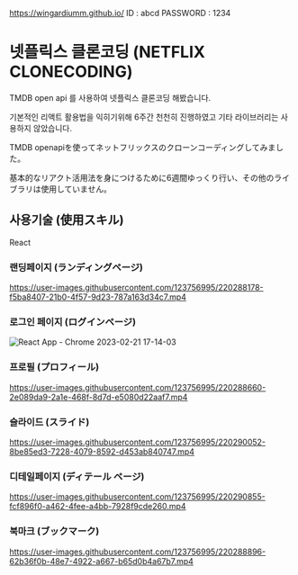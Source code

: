 
https://wingardiumm.github.io/
ID : abcd
PASSWORD : 1234





# 넷플릭스 클론코딩 (NETFLIX CLONECODING)

TMDB open api 를 사용하여 넷플릭스 클론코딩 해봤습니다.

기본적인 리액트 활용법을 익히기위해 6주간 천천히 진행하였고 기타 라이브러리는 사용하지 않았습니다.

TMDB openapiを使ってネットフリックスのクローンコーディングしてみました。

基本的なリアクト活用法を身につけるために6週間ゆっくり行い、その他のライブラリは使用していません。

## 사용기술 (使用スキル)

React


### 랜딩페이지 (ランディングページ)

https://user-images.githubusercontent.com/123756995/220288178-f5ba8407-21b0-4f57-9d23-787a163d34c7.mp4

### 로그인 페이지 (ログインページ)

![React App - Chrome 2023-02-21 17-14-03](https://user-images.githubusercontent.com/123756995/220288057-9d935da7-57e2-4e4e-af99-efce84e4caf0.gif)

### 프로필 (プロフィール)

https://user-images.githubusercontent.com/123756995/220288660-2e089da9-2a1e-468f-8d7d-e5080d22aaf7.mp4


### 슬라이드 (スライド)


https://user-images.githubusercontent.com/123756995/220290052-8be85ed3-7228-4079-8592-d453ab840747.mp4


### 디테일페이지 (ディテール ページ)


https://user-images.githubusercontent.com/123756995/220290855-fcf896f0-a462-4fee-a4bb-7928f9cde260.mp4


### 북마크 (ブックマーク)

https://user-images.githubusercontent.com/123756995/220288896-62b36f0b-48e7-4922-a667-b65d0b4a67b7.mp4





